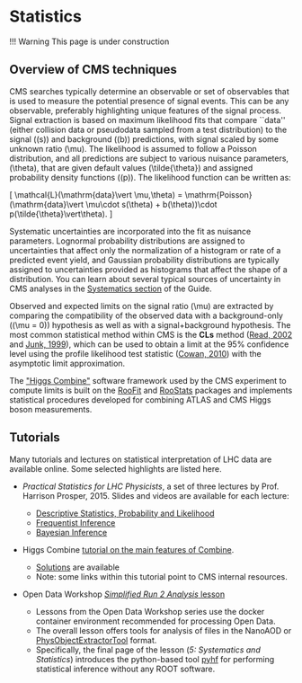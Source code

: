 # Statistics

!!! Warning
    This page is under construction

## Overview of CMS techniques

CMS searches typically determine an observable or set of observables that is used to measure the potential presence of
signal events. This can be any observable, preferably highlighting unique features of the signal process.
Signal extraction is based on maximum likelihood fits that compare ``data'' (either collision data or pseudodata
sampled from a test distribution) to the signal (\(s\)) and background (\(b\)) predictions, with signal scaled by some
unknown ratio \(\mu\). The likelihood is assumed to follow a Poisson distribution, and all predictions are subject to various
nuisance parameters, \(\theta\), that are given default values \(\tilde{\theta}\) and assigned probability density functions (\(p\)).
The likelihood function can be written as:

\[
\mathcal{L}(\mathrm{data}\vert \mu,\theta) = \mathrm{Poisson}(\mathrm{data}\vert \mu\cdot s(\theta) + b(\theta))\cdot p(\tilde{\theta}\vert\theta).
\]

Systematic uncertainties are incorporated into the fit as nuisance parameters. Lognormal probability distributions are assigned
to uncertainties that affect only the normalization of a histogram or rate of a predicted event yield, and Gaussian probability
distributions are typically assigned to uncertainties provided as histograms that affect the shape of a distribution.
You can learn about several typical sources of uncertainty in CMS analyses in the [Systematics section](systematics/lumiuncertain.md)
of the Guide.

Observed and expected limits on the signal ratio \(\mu\) are extracted by comparing the compatibility
of the observed data with a background-only (\(\mu = 0\)) hypothesis as well as with a signal+background hypothesis.
The most common statistical method within CMS is the **CLs** method ([Read, 2002](http://dx.doi.org/10.1088/0954-3899/28/10/313) and [Junk, 1999](https://www.arxiv.org/abs/hep-ex/9902006)),
which can be used to obtain a limit at the 95% confidence level using the profile likelihood test statistic
([Cowan, 2010](https://arxiv.org/abs/1007.1727)) with the asymptotic limit approximation.

The ["Higgs Combine"](https://cms-analysis.github.io/HiggsAnalysis-CombinedLimit) software framework used by
the CMS experiment to compute limits is built on the [RooFit](https://root.cern/manual/roofit/) and
[RooStats](https://root.cern/doc/master/group__Roostats.html) packages and implements statistical procedures developed
for combining ATLAS and CMS Higgs boson measurements.

## Tutorials

Many tutorials and lectures on statistical interpretation of LHC data are available online. Some selected highlights are listed here.

- *Practical Statistics for LHC Physicists*, a set of three lectures by Prof. Harrison Prosper, 2015. Slides and videos are available for each lecture:

    - [Descriptive Statistics, Probability and Likelihood](https://indico.cern.ch/event/358542/)
    - [Frequentist Inference](https://indico.cern.ch/event/358543/)
    - [Bayesian Inference](https://indico.cern.ch/event/358544/)

- Higgs Combine [tutorial on the main features of Combine](https://cms-analysis.github.io/HiggsAnalysis-CombinedLimit/part5/longexercise/).

    - [Solutions](https://cms-analysis.github.io/HiggsAnalysis-CombinedLimit/part5/longexerciseanswers/) are available
    - Note: some links within this tutorial point to CMS internal resources.

- Open Data Workshop [*Simplified Run 2 Analysis* lesson](https://cms-opendata-workshop.github.io/workshopwhepp-lesson-ttbarljetsanalysis/)

    - Lessons from the Open Data Workshop series use the docker container environment recommended for processing Open Data.
    - The overall lesson offers tools for analysis of files in the NanoAOD or [PhysObjectExtractorTool](https://github.com/cms-opendata-analyses/PhysObjectExtractorTool) format.
    - Specifically, the final page of the lesson (*5: Systematics and Statistics*) introduces the python-based tool [pyhf](https://pyhf.readthedocs.io/en/v0.7.6/) for performing statistical inference without any ROOT software.
